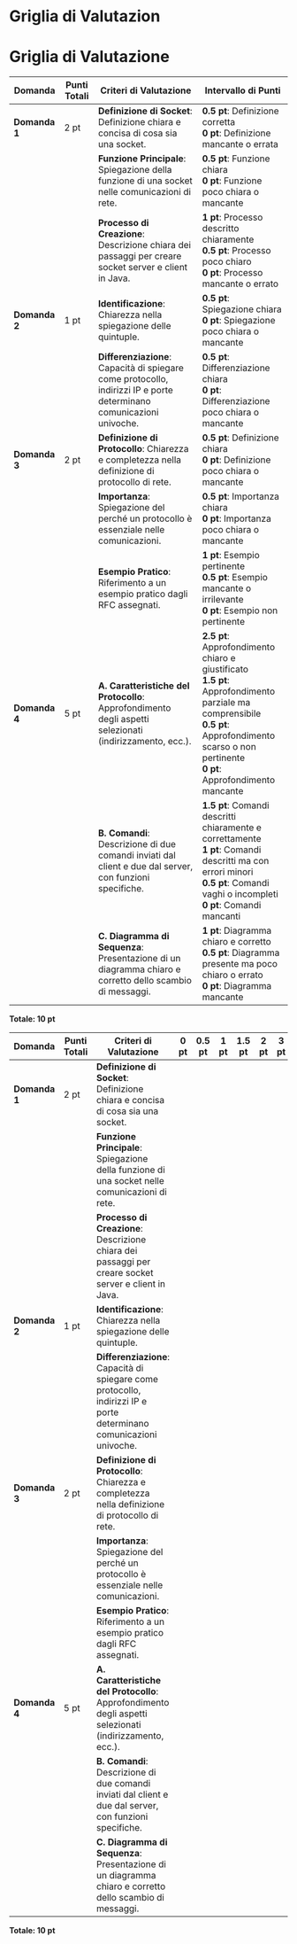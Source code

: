 # Griglia di Valutazion


# Griglia di Valutazione

| **Domanda**  | **Punti Totali** | **Criteri di Valutazione**                                                                                     | **Intervallo di Punti**         |
|--------------|-------------------|----------------------------------------------------------------------------------------------------------------|---------------------------------|
| **Domanda 1** | 2 pt              | **Definizione di Socket**: Definizione chiara e concisa di cosa sia una socket.                               | **0.5 pt**: Definizione corretta <br> **0 pt**: Definizione mancante o errata |
|              |                   | **Funzione Principale**: Spiegazione della funzione di una socket nelle comunicazioni di rete.                 | **0.5 pt**: Funzione chiara <br> **0 pt**: Funzione poco chiara o mancante |
|              |                   | **Processo di Creazione**: Descrizione chiara dei passaggi per creare socket server e client in Java.         | **1 pt**: Processo descritto chiaramente <br> **0.5 pt**: Processo poco chiaro <br> **0 pt**: Processo mancante o errato |
| **Domanda 2** | 1 pt              | **Identificazione**: Chiarezza nella spiegazione delle quintuple.                                             | **0.5 pt**: Spiegazione chiara <br> **0 pt**: Spiegazione poco chiara o mancante |
|              |                   | **Differenziazione**: Capacità di spiegare come protocollo, indirizzi IP e porte determinano comunicazioni univoche. | **0.5 pt**: Differenziazione chiara <br> **0 pt**: Differenziazione poco chiara o mancante |
| **Domanda 3** | 2 pt              | **Definizione di Protocollo**: Chiarezza e completezza nella definizione di protocollo di rete.               | **0.5 pt**: Definizione chiara <br> **0 pt**: Definizione poco chiara o mancante |
|              |                   | **Importanza**: Spiegazione del perché un protocollo è essenziale nelle comunicazioni.                        | **0.5 pt**: Importanza chiara <br> **0 pt**: Importanza poco chiara o mancante |
|              |                   | **Esempio Pratico**: Riferimento a un esempio pratico dagli RFC assegnati.                                    | **1 pt**: Esempio pertinente <br> **0.5 pt**: Esempio mancante o irrilevante <br> **0 pt**: Esempio non pertinente |
| **Domanda 4** | 5 pt              | **A. Caratteristiche del Protocollo**: Approfondimento degli aspetti selezionati (indirizzamento, ecc.).       | **2.5 pt**: Approfondimento chiaro e giustificato <br> **1.5 pt**: Approfondimento parziale ma comprensibile <br> **0.5 pt**: Approfondimento scarso o non pertinente <br> **0 pt**: Approfondimento mancante |
|              |                   | **B. Comandi**: Descrizione di due comandi inviati dal client e due dal server, con funzioni specifiche.       | **1.5 pt**: Comandi descritti chiaramente e correttamente <br> **1 pt**: Comandi descritti ma con errori minori <br> **0.5 pt**: Comandi vaghi o incompleti <br> **0 pt**: Comandi mancanti |
|              |                   | **C. Diagramma di Sequenza**: Presentazione di un diagramma chiaro e corretto dello scambio di messaggi.       | **1 pt**: Diagramma chiaro e corretto <br> **0.5 pt**: Diagramma presente ma poco chiaro o errato <br> **0 pt**: Diagramma mancante |

**Totale: 10 pt**

| **Domanda**  | **Punti Totali** | **Criteri di Valutazione**                                                                                     | **0 pt** | **0.5 pt** | **1 pt** | **1.5 pt** | **2 pt** | **3 pt** | **4 pt** | **5 pt** |
|--------------|-------------------|----------------------------------------------------------------------------------------------------------------|----------|------------|----------|-------------|----------|----------|----------|----------|
| **Domanda 1** | 2 pt              | **Definizione di Socket**: Definizione chiara e concisa di cosa sia una socket.                               |          |            |          |             |          |          |          |          |
|              |                   | **Funzione Principale**: Spiegazione della funzione di una socket nelle comunicazioni di rete.                 |          |            |          |             |          |          |          |          |
|              |                   | **Processo di Creazione**: Descrizione chiara dei passaggi per creare socket server e client in Java.         |          |            |          |             |          |          |          |          |
| **Domanda 2** | 1 pt              | **Identificazione**: Chiarezza nella spiegazione delle quintuple.                                             |          |            |          |             |          |          |          |          |
|              |                   | **Differenziazione**: Capacità di spiegare come protocollo, indirizzi IP e porte determinano comunicazioni univoche. |          |            |          |             |          |          |          |          |
| **Domanda 3** | 2 pt              | **Definizione di Protocollo**: Chiarezza e completezza nella definizione di protocollo di rete.               |          |            |          |             |          |          |          |          |
|              |                   | **Importanza**: Spiegazione del perché un protocollo è essenziale nelle comunicazioni.                        |          |            |          |             |          |          |          |          |
|              |                   | **Esempio Pratico**: Riferimento a un esempio pratico dagli RFC assegnati.                                    |          |            |          |             |          |          |          |          |
| **Domanda 4** | 5 pt              | **A. Caratteristiche del Protocollo**: Approfondimento degli aspetti selezionati (indirizzamento, ecc.).       |          |            |          |             |          |          |          |          |
|              |                   | **B. Comandi**: Descrizione di due comandi inviati dal client e due dal server, con funzioni specifiche.       |          |            |          |             |          |          |          |          |
|              |                   | **C. Diagramma di Sequenza**: Presentazione di un diagramma chiaro e corretto dello scambio di messaggi.       |          |            |          |             |          |          |          |          |

**Totale: 10 pt**

